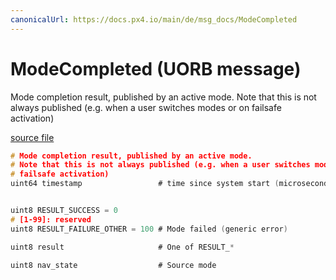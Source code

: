 ```yaml
---
canonicalUrl: https://docs.px4.io/main/de/msg_docs/ModeCompleted
---
```


# ModeCompleted (UORB message)

Mode completion result, published by an active mode. Note that this is not always published (e.g. when a user switches modes or on failsafe activation)

[source file](https://github.com/PX4/PX4-Autopilot/blob/release/1.14/msg/ModeCompleted.msg)

```c
# Mode completion result, published by an active mode.
# Note that this is not always published (e.g. when a user switches modes or on
# failsafe activation)
uint64 timestamp                 # time since system start (microseconds)


uint8 RESULT_SUCCESS = 0
# [1-99]: reserved
uint8 RESULT_FAILURE_OTHER = 100 # Mode failed (generic error)

uint8 result                     # One of RESULT_*

uint8 nav_state                  # Source mode


```
